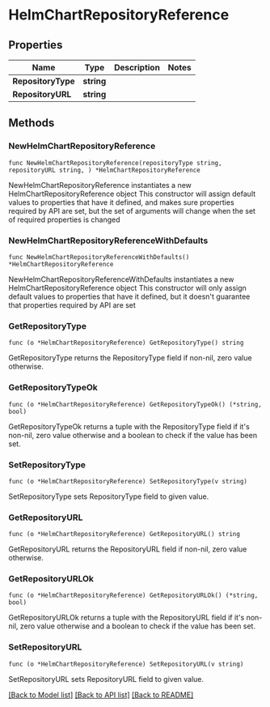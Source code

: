 # HelmChartRepositoryReference

## Properties

Name | Type | Description | Notes
------------ | ------------- | ------------- | -------------
**RepositoryType** | **string** |  | 
**RepositoryURL** | **string** |  | 

## Methods

### NewHelmChartRepositoryReference

`func NewHelmChartRepositoryReference(repositoryType string, repositoryURL string, ) *HelmChartRepositoryReference`

NewHelmChartRepositoryReference instantiates a new HelmChartRepositoryReference object
This constructor will assign default values to properties that have it defined,
and makes sure properties required by API are set, but the set of arguments
will change when the set of required properties is changed

### NewHelmChartRepositoryReferenceWithDefaults

`func NewHelmChartRepositoryReferenceWithDefaults() *HelmChartRepositoryReference`

NewHelmChartRepositoryReferenceWithDefaults instantiates a new HelmChartRepositoryReference object
This constructor will only assign default values to properties that have it defined,
but it doesn't guarantee that properties required by API are set

### GetRepositoryType

`func (o *HelmChartRepositoryReference) GetRepositoryType() string`

GetRepositoryType returns the RepositoryType field if non-nil, zero value otherwise.

### GetRepositoryTypeOk

`func (o *HelmChartRepositoryReference) GetRepositoryTypeOk() (*string, bool)`

GetRepositoryTypeOk returns a tuple with the RepositoryType field if it's non-nil, zero value otherwise
and a boolean to check if the value has been set.

### SetRepositoryType

`func (o *HelmChartRepositoryReference) SetRepositoryType(v string)`

SetRepositoryType sets RepositoryType field to given value.


### GetRepositoryURL

`func (o *HelmChartRepositoryReference) GetRepositoryURL() string`

GetRepositoryURL returns the RepositoryURL field if non-nil, zero value otherwise.

### GetRepositoryURLOk

`func (o *HelmChartRepositoryReference) GetRepositoryURLOk() (*string, bool)`

GetRepositoryURLOk returns a tuple with the RepositoryURL field if it's non-nil, zero value otherwise
and a boolean to check if the value has been set.

### SetRepositoryURL

`func (o *HelmChartRepositoryReference) SetRepositoryURL(v string)`

SetRepositoryURL sets RepositoryURL field to given value.



[[Back to Model list]](../README.md#documentation-for-models) [[Back to API list]](../README.md#documentation-for-api-endpoints) [[Back to README]](../README.md)


